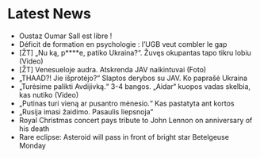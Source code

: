 # Latest News
-  ​Oustaz Oumar Sall est libre !
-  ​Déficit de formation en psychologie : l’UGB veut combler le gap
-  [ŽT] „Nu ką, p****e, patiko Ukraina?“. Žuvęs okupantas tapo tikru lobiu (Video)
-  [ŽT] Venesueloje audra. Atskrenda JAV naikintuvai (Foto)
-  „THAAD?! Jie išprotėjo?“ Slaptos derybos su JAV. Ko paprašė Ukraina
-  „Turėsime palikti Avdijivką.“ 3-4 bangos. „Aidar“ kuopos vadas skelbia, kas nutiko (Video)
-  „Putinas turi vieną ar pusantro mėnesio.“ Kas pastatyta ant kortos
-  „Rusija imasi žaidimo. Pasaulis liepsnoja“
-  Royal Christmas concert pays tribute to John Lennon on anniversary of his death
-  Rare eclipse: Asteroid will pass in front of bright star Betelgeuse Monday
